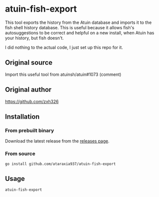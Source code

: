 # atuin-fish-export

This tool exports the history from the Atuin database and imports it to the fish
shell history database. This is useful because it allows fish's autosuggestions
to be correct and helpful on a new install, when Atuin has your history, but
fish doesn't.

I did nothing to the actual code, I just set up this repo for it.

## Original source

Import this useful tool from atuinsh/atuin#1073 (comment)

## Original author

https://github.com/zxh326

## Installation

### From prebuilt binary

Download the latest release from the [releases page](https://github.com/ataraxia937/atuin-fish-export/releases).

### From source

```fish
go install github.com/ataraxia937/atuin-fish-export
```

## Usage

```fish
atuin-fish-export
```
